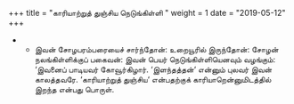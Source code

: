 ﻿+++
title = "காரியாற்றுத் துஞ்சிய நெடுங்கிள்ளி  "
weight = 1
date = "2019-05-12"
+++


- -  இவன் சோழபரம்பரையைச் சார்ந்தோன்: உறையூரில் இருந்தோன்: சோழன் நலங்கிள்ளிக்குப் பகைவன்: இவன் பெயர் நெடுங்கிள்ளியெனவும் வழங்கும்: ‘இவனைப் பாடியவர் கோவூர்கிழார். ‘இளந்தத்தன்‘ என்னும் புலவர் இவன் காலத்தவரே. ‘காரியாற்றுத் துஞ்சிய‘ என்பதற்குக் காரியாறென்னுமிடத்தில் இறந்த என்பது பொருள். 
